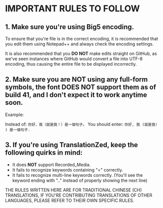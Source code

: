 # IMPORTANT RULES TO FOLLOW

## 1. Make sure you're using Big5 encoding.

To ensure that you're file is in the correct encoding, it is recommended that you edit them using Notepad++ and always check the encoding settings.
	
It is also recommended that you **DO NOT** make edits straight on GitHub, as we've seen instances where GitHub would convert a file into UTF-8 encoding, thus causing the entire file to be displayed incorrectly.

## 2. Make sure you are **NOT** using any full-form symbols, the font **DOES NOT** support them as of build 41, and I don't expect it to work anytime soon.

Example:

Instead of:
`你好，我（就是我！）是一個句子。`
You should enter:
`你好, 我 (就是我! ) 是一個句子. `

## 3. If you're using TranslationZed, keep the following quirks in mind:

- It does **NOT** support Recorded_Media.
- It fails to recognize keywords containing "=" correctly.
- It fails to recognize multi-line keywords correctly. (You'll see the keyword ending with ".." instead of properly showing the next line)			

THE RULES WRITTEN HERE ARE FOR TRADITIONAL CHINESE (CH) TRANSLATIONS, IF YOU'RE CONTRIBUTING TRANSLATIONS OF OTHER LANGUAGES, PLEASE REFER TO THEIR OWN SPECIFIC RULES.

